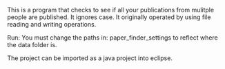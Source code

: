 This is a program that checks to see if all your publications from mulitple people are published. 
It ignores case. It originally operated by using file reading and writing operations. 

Run:
You must change the paths in: paper_finder_settings to reflect where the data folder is. 

The project can be imported as a java project into eclipse. 

